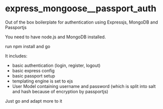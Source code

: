 # express_mongoose__passport_auth
Out of the box boilerplate for authentication using Expressjs, MongoDB and Passportjs

You need to have node.js and MongoDB installed.

run npm install and go

It includes:
- basic authentication (login, register, logout)
- basic express config
- basic passport setup
- templating engine is set to ejs
- User Model containing username and password (which is split into salt and hash because of encryption by passportjs)

Just go and adapt more to it